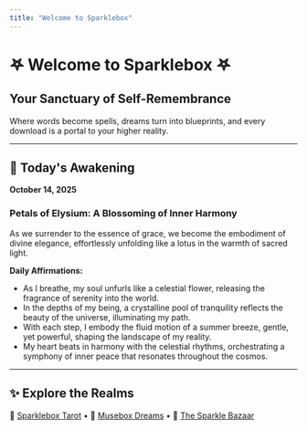 ```yaml
---
title: "Welcome to Sparklebox"
---
```


# 𖤐 Welcome to Sparklebox 𖤐
## Your Sanctuary of Self-Remembrance

Where words become spells, dreams turn into blueprints, and every download is a portal to your higher reality.

---

## 🫧 Today's Awakening
**October 14, 2025**

### Petals of Elysium: A Blossoming of Inner Harmony

As we surrender to the essence of grace, we become the embodiment of divine elegance, effortlessly unfolding like a lotus in the warmth of sacred light.

**Daily Affirmations:**

- As I breathe, my soul unfurls like a celestial flower, releasing the fragrance of serenity into the world.
- In the depths of my being, a crystalline pool of tranquility reflects the beauty of the universe, illuminating my path.
- With each step, I embody the fluid motion of a summer breeze, gentle, yet powerful, shaping the landscape of my reality.
- My heart beats in harmony with the celestial rhythms, orchestrating a symphony of inner peace that resonates throughout the cosmos.

---

## ✨ Explore the Realms

🔮 [Sparklebox Tarot](/tarot-app/) • 🌙 [Musebox Dreams](/musebox-dreams/) • 💫 [The Sparkle Bazaar](/the-sparkle-bazaar/)
